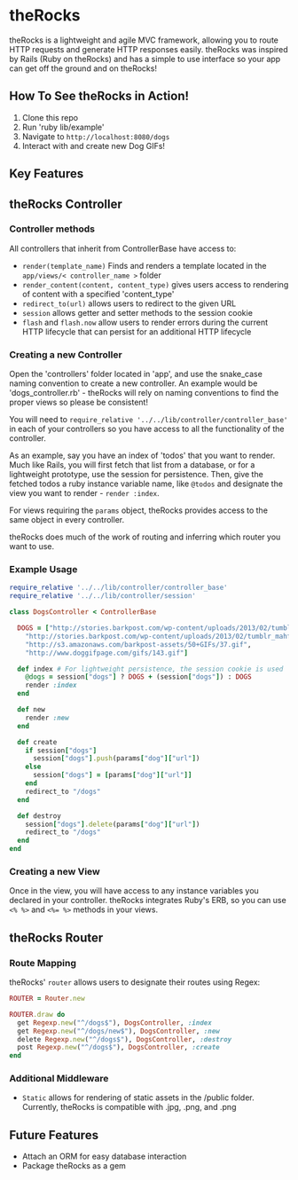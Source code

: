 theRocks
=====

theRocks is a lightweight and agile MVC framework, allowing you
to route HTTP requests and generate HTTP responses easily.  theRocks was
inspired by Rails (Ruby on theRocks) and has a simple to use
interface so your app can get off the ground and on theRocks!

How To See theRocks in Action!
-------

1. Clone this repo
2. Run 'ruby lib/example'
3. Navigate to `http://localhost:8080/dogs`
4. Interact with and create new Dog GIFs!

Key Features
--------

## theRocks Controller

### Controller methods

All controllers that inherit from ControllerBase have access to:

 - `render(template_name)` Finds and renders a template located in the
  `app/views/< controller_name >` folder
 - `render_content(content, content_type)` gives users access to rendering
  of content with a specified 'content_type'
 - `redirect_to(url)` allows users to redirect to the given URL
 - `session` allows getter and setter methods to the session cookie
 - `flash` and `flash.now` allow users to render errors during the
  current HTTP lifecycle that can persist for an additional HTTP
  lifecycle

### Creating a new Controller

Open the 'controllers' folder located in 'app', and use the
snake_case naming convention to create a new controller.  An example
would be 'dogs_controller.rb' - theRocks will rely on naming conventions
to find the proper views so please be consistent!

You will need to `require_relative '../../lib/controller/controller_base'`
in each of your controllers so you have access to all the functionality
of the controller.  

As an example, say you have an index of 'todos' that you want to render.
Much like Rails, you will first fetch that list from a database,
or for a lightweight prototype, use the session for persistence.
Then, give the fetched todos a ruby instance variable name, like
`@todos` and designate the view you want to render - `render :index`.

For views requiring the `params` object, theRocks provides
access to the same object in every controller.  

theRocks does much of the work of routing and inferring which router
you want to use.

### Example Usage

```ruby
require_relative '../../lib/controller/controller_base'
require_relative '../../lib/controller/session'

class DogsController < ControllerBase

  DOGS = ["http://stories.barkpost.com/wp-content/uploads/2013/02/tumblr_mbl5larwCV1qdoqhwo1_500.gif",
    "http://stories.barkpost.com/wp-content/uploads/2013/02/tumblr_mahffvX0He1r2gqh6o1_500.gif",
    "http://s3.amazonaws.com/barkpost-assets/50+GIFs/37.gif",
    "http://www.doggifpage.com/gifs/143.gif"]

  def index # For lightweight persistence, the session cookie is used
    @dogs = session["dogs"] ? DOGS + (session["dogs"]) : DOGS  
    render :index
  end

  def new
    render :new
  end

  def create
    if session["dogs"]
      session["dogs"].push(params["dog"]["url"])
    else
      session["dogs"] = [params["dog"]["url"]]
    end
    redirect_to "/dogs"
  end

  def destroy
    session["dogs"].delete(params["dog"]["url"])
    redirect_to "/dogs"
  end
end
```

### Creating a new View

Once in the view, you will have access to any instance variables you
declared in your controller.  theRocks integrates Ruby's ERB,
so you can use `<% %>` and `<%= %>` methods in your views.

## theRocks Router

### Route Mapping

theRocks' `router` allows users to designate their routes using
Regex:

```ruby
ROUTER = Router.new

ROUTER.draw do
  get Regexp.new("^/dogs$"), DogsController, :index
  get Regexp.new("^/dogs/new$"), DogsController, :new
  delete Regexp.new("^/dogs$"), DogsController, :destroy
  post Regexp.new("^/dogs$"), DogsController, :create
end
```

### Additional Middleware

 - `Static` allows for rendering of static assets in the /public folder.
  Currently, theRocks is compatible with .jpg, .png, and .png

## Future Features

 - Attach an ORM for easy database interaction
 - Package theRocks as a gem
